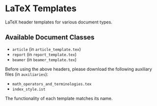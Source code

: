# LaTeX Templates
LaTeX header templates for various document types.

## Available Document Classes
- `article` (in `article_template.tex`)
- `report` (in `report_template.tex`)
- `beamer` (in `beamer_template.tex`)

Before using the above headers, please download the following auxiliary files (in `auxiliaries`):
- `math_operators_and_terminologies.tex`
- `index_style.ist`

The functionality of each template matches its name.
